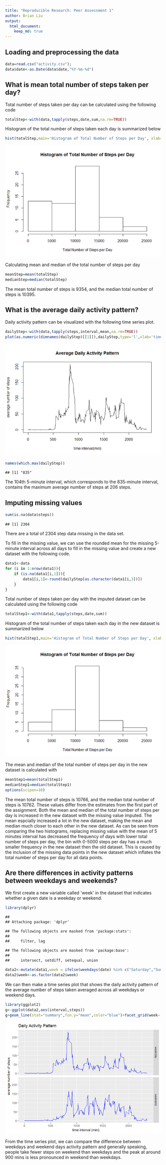 ```yaml
---
title: "Reproducible Research: Peer Assessment 1"
author: Brian Liu
output: 
  html_document:
    keep_md: true
---
```




## Loading and preprocessing the data

```r
data=read.csv("activity.csv");
data$date<-as.Date(data$date,"%Y-%m-%d")
```

## What is mean total number of steps taken per day?
Total number of steps taken per day can be calculated using the following code

```r
totalStep<-with(data,tapply(steps,date,sum,na.rm=TRUE))
```
Histogram of the total number of steps taken each day is summarized below

```r
hist(totalStep,main='Histogram of Total Number of Steps per Day', xlab='Total Number of Steps per Day')
```

![](PA1_template_files/figure-html/unnamed-chunk-1-1.png)<!-- -->

Calculating mean and median of the total number of steps per day

```r
meanStep=mean(totalStep)
medianStep=median(totalStep)
```
The mean total number of steps is 9354, and the median total number of steps is 10395.


## What is the average daily activity pattern?
Daily activity pattern can be visualized with the following time series plot.

```r
dailyStep<-with(data,tapply(steps,interval,mean,na.rm=TRUE))
plot(as.numeric(dimnames(dailyStep)[[1]]),dailyStep,type='l',xlab='time interval(min)',ylab='average number of steps',main='Average Daily Activity Pattern')
```

![](PA1_template_files/figure-html/unnamed-chunk-3-1.png)<!-- -->

```r
names(which.max(dailyStep))
```

```
## [1] "835"
```
The 104th 5-minute interval, which corresponds to the 835-minute interval, contains the maximum average number of steps at 206 steps.


## Imputing missing values

```r
sum(is.na(data$steps))
```

```
## [1] 2304
```
There are a total of 2304 step data missing in the data set.

To fill in the missing value, we can use the rounded mean for the missing 5-minute interval across all days to fill in the missing value and create a new dataset with the following code.


```r
data1<-data
for (i in 1:nrow(data1)){
    if (is.na(data1[i,1])){
        data1[i,1]<-round(dailyStep[as.character(data1[i,3])])
    }
}
```

Total number of steps taken per day with the imputed dataset can be calculated using the following code

```r
totalStep1<-with(data1,tapply(steps,date,sum))
```
Histogram of the total number of steps taken each day in the new dataset is summarized below

```r
hist(totalStep1,main='Histogram of Total Number of Steps per Day', xlab='Total Number of Steps per Day')
```

![](PA1_template_files/figure-html/unnamed-chunk-8-1.png)<!-- -->

The mean and median of the total number of steps per day in the new dataset is calculated with

```r
meanStep1=mean(totalStep1)
medianStep1=median(totalStep1)
options(scipen=10)
```

The mean total number of steps is 10766, and the median total number of steps is 10762. These values differ from the estimates from the first part of the assignment. Both the mean and median of the total number of steps per day is increased in the new dataset with the missing value imputed. The mean espcially increased a lot in the new dataset, making the mean and median much closer to each other in the new dataset. As can be seen from comparing the two histograms, replacing missing value with the mean of 5 minutes interval has decreased the frequency of days with lower total number of steps per day, the bin with 0-5000 steps per day has a much smaller frequency in the new dataset then the old dataset. This is caused by the inclusion of the missing data points in the new dataset which inflates the total number of steps per day for all data points. 

## Are there differences in activity patterns between weekdays and weekends?
We first create a new variable called 'week' in the dataset that indicates whether a given date is a weekday or weekend. 

```r
library(dplyr)
```

```
## 
## Attaching package: 'dplyr'
```

```
## The following objects are masked from 'package:stats':
## 
##     filter, lag
```

```
## The following objects are masked from 'package:base':
## 
##     intersect, setdiff, setequal, union
```

```r
data2<-mutate(data1,week = ifelse(weekdays(date) %in% c("Saturday","Sunday"),"weekend","weekday"))
data2$week<-as.factor(data2$week)
```
We can then make a time series plot that shows the daily activity pattern of the average number of steps taken averaged across all weekdays or weekend days.

```r
library(ggplot2)
g<-ggplot(data2,aes(interval,steps))
g+geom_line(stat="summary",fun.y="mean",color="blue")+facet_grid(week~.)+labs(x='time interval (min)',y='average number of steps',title='Daily Activity Pattern')
```

![](PA1_template_files/figure-html/unnamed-chunk-11-1.png)<!-- -->

From the time series plot, we can compare the difference between weekdays and weekend days activity pattern and generally speaking, people take fewer steps on weekend than weekdays and the peak at around 900 mins is less pronounced in weekend than weekdays.
